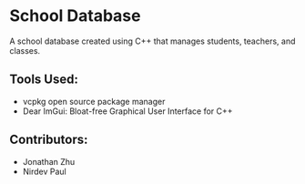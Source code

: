 # School Database
A school database created using C++ that manages students, teachers, and classes.

## Tools Used:
- vcpkg open source package manager
- Dear ImGui: Bloat-free Graphical User Interface for C++

## Contributors:
- Jonathan Zhu
- Nirdev Paul


